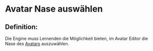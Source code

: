 # Avatar Nase auswählen


## Definition:

Die Engine muss Lernenden die Möglichkeit bieten, im Avatar Editor die Nase des [Avatars](Avatar-GE.md) auszuwählen.



